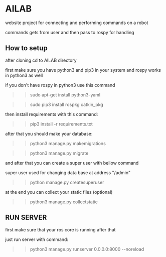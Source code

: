 # AILAB

website project for connecting and performing commands on a robot

commands gets from user and then pass to rospy for handling

## How to setup

after cloning cd to AILAB directory

first make sure you have python3 and pip3 in your system and rospy works in python3 as well

if you don't have rospy in python3 use this command

>> sudo apt-get install python3-yaml

>> sudo pip3 install rospkg catkin_pkg

then install requirements with this command:

>> pip3 install -r requirements.txt

after that you should make your database:

>> python3 manage.py makemigrations

>> python3 manage.py migrate

and after that you can create a super user with bellow command 

super user used for changing data base at address "/admin"

>> python manage.py createsuperuser

at the end you can collect your static files (optional)

>>python3 manage.py collectstatic

## RUN SERVER

first make sure that your ros core is running after that

just run server with command:

>> python3 manage.py runserver 0.0.0.0:8000 --noreload

